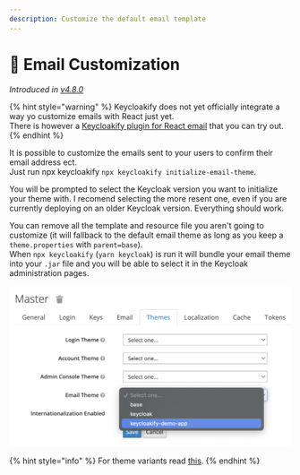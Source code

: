 ```yaml
---
description: Customize the default email template
---
```


# 📧 Email Customization

_Introduced in_ [_v4.8.0_](https://github.com/InseeFrLab/keycloakify/releases/tag/v4.8.0)

{% hint style="warning" %}
Keycloakify does not yet officially integrate a way yo customize emails with React just yet.  \
There is however a [Keycloakify plugin for React email](https://github.com/timofei-iatsenko/keycloakify-emails) that you can try out.  &#x20;
{% endhint %}

It is possible to customize the emails sent to your users to confirm their email address ect.\
Just run npx keycloakify `npx keycloakify initialize-email-theme`.

You will be prompted to select the Keycloak version you want to initialize your theme with. I recomend selecting the more resent one, even if you are currently deploying on an older Keycloak version. Everything should work. &#x20;

You can remove all the template and resource file you aren't going to customize (it will fallback to the default email theme as long as you keep a `theme.properties` with `parent=base`).\
When `npx keycloakify` (`yarn keycloak`) is run it will bundle your email theme into your `.jar` file and you will be able to select it in the Keycloak administration pages.

![Selecting your email theme in the Keycloak admin](.gitbook/assets/email.png)



{% hint style="info" %}
For theme variants read [this](theme-variants.md#email-theme).
{% endhint %}
